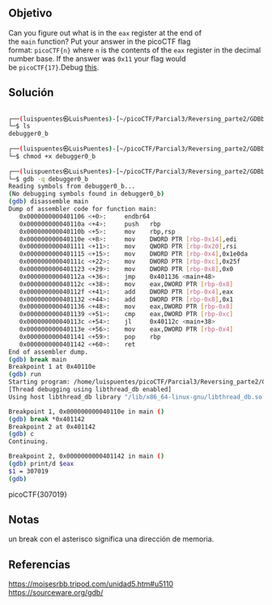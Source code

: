 ## Objetivo 
Can you figure out what is in the `eax` register at the end of the `main` function? Put your answer in the picoCTF flag format: `picoCTF{n}` where `n` is the contents of the `eax` register in the decimal number base. If the answer was `0x11` your flag would be `picoCTF{17}`.Debug [this](https://artifacts.picoctf.net/c/520/debugger0_b).
## Solución
```bash
                                                                                                                                                                       
┌──(luispuentes㉿LuisPuentes)-[~/picoCTF/Parcial3/Reversing_parte2/GDBbabystep2]
└─$ ls   
debugger0_b
                                                                                                                                                                       
┌──(luispuentes㉿LuisPuentes)-[~/picoCTF/Parcial3/Reversing_parte2/GDBbabystep2]
└─$ chmod +x debugger0_b
                                                                                                                                                                       
┌──(luispuentes㉿LuisPuentes)-[~/picoCTF/Parcial3/Reversing_parte2/GDBbabystep2]
└─$ gdb -q debugger0_b  
Reading symbols from debugger0_b...
(No debugging symbols found in debugger0_b)
(gdb) disassemble main
Dump of assembler code for function main:
   0x0000000000401106 <+0>:     endbr64
   0x000000000040110a <+4>:     push   rbp
   0x000000000040110b <+5>:     mov    rbp,rsp
   0x000000000040110e <+8>:     mov    DWORD PTR [rbp-0x14],edi
   0x0000000000401111 <+11>:    mov    QWORD PTR [rbp-0x20],rsi
   0x0000000000401115 <+15>:    mov    DWORD PTR [rbp-0x4],0x1e0da
   0x000000000040111c <+22>:    mov    DWORD PTR [rbp-0xc],0x25f
   0x0000000000401123 <+29>:    mov    DWORD PTR [rbp-0x8],0x0
   0x000000000040112a <+36>:    jmp    0x401136 <main+48>
   0x000000000040112c <+38>:    mov    eax,DWORD PTR [rbp-0x8]
   0x000000000040112f <+41>:    add    DWORD PTR [rbp-0x4],eax
   0x0000000000401132 <+44>:    add    DWORD PTR [rbp-0x8],0x1
   0x0000000000401136 <+48>:    mov    eax,DWORD PTR [rbp-0x8]
   0x0000000000401139 <+51>:    cmp    eax,DWORD PTR [rbp-0xc]
   0x000000000040113c <+54>:    jl     0x40112c <main+38>
   0x000000000040113e <+56>:    mov    eax,DWORD PTR [rbp-0x4]
   0x0000000000401141 <+59>:    pop    rbp
   0x0000000000401142 <+60>:    ret
End of assembler dump.
(gdb) break main
Breakpoint 1 at 0x40110e
(gdb) run
Starting program: /home/luispuentes/picoCTF/Parcial3/Reversing_parte2/GDBbabystep2/debugger0_b 
[Thread debugging using libthread_db enabled]
Using host libthread_db library "/lib/x86_64-linux-gnu/libthread_db.so.1".

Breakpoint 1, 0x000000000040110e in main ()
(gdb) break *0x401142
Breakpoint 2 at 0x401142
(gdb) c
Continuing.

Breakpoint 2, 0x0000000000401142 in main ()
(gdb) print/d $eax
$1 = 307019
(gdb) 
```

picoCTF{307019}
## Notas
un break con el asterisco significa una dirección de memoria.

## Referencias
https://moisesrbb.tripod.com/unidad5.htm#u5110
https://sourceware.org/gdb/